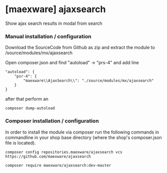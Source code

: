 [maexware] ajaxsearch
===============
Show ajax search results in modal from search

### Manual installation / configuration

Download the SourceCode from Github as zip and extract the module to /source/modules/mx/ajaxsearch

Open composer.json and find "autoload" -> "prs-4" and add line

    "autoload": {
        "psr-4": {
            "maexware\\AjaxSearch\\": "./source/modules/mx/ajaxsearch"
        }
    }

after that perform an 

`composer dump-autoload`

### Composer installation / configuration

In order to install the module via composer run the following commands in commandline in your shop base directory (where the shop's composer.json file is located).


`composer config repositories.maexware/ajaxsearch vcs https://github.com/maexware/ajaxsearch `

`composer require maexware/ajaxsearch:dev-master`

